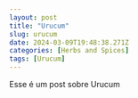 ```yaml
---
layout: post
title: "Urucum"
slug: urucum
date: 2024-03-09T19:48:38.271Z
categories: [Herbs and Spices]
tags: [Urucum]
---
```

Esse é um post sobre Urucum